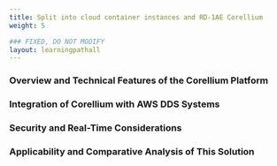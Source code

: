 ```yaml
---
title: Split into cloud container instances and RD-1AE Corellium
weight: 5

### FIXED, DO NOT MODIFY
layout: learningpathall
---
```


### Overview and Technical Features of the Corellium Platform


### Integration of Corellium with AWS DDS Systems


### Security and Real-Time Considerations


### Applicability and Comparative Analysis of This Solution

